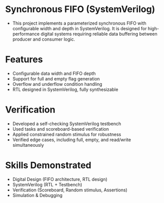 # Synchronous FIFO (SystemVerilog)
- This project implements a parameterized synchronous FIFO with configurable width and depth in SystemVerilog. It is designed for high-performance digital systems requiring reliable data buffering between producer and consumer logic.

# Features
- Configurable data width and FIFO depth
- Support for full and empty flag generation
- Overflow and underflow condition handling
- RTL designed in SystemVerilog, fully synthesizable

# Verification

- Developed a self-checking SystemVerilog testbench
- Used tasks and scoreboard-based verification
- Applied constrained random stimulus for robustness
- Verified edge cases, including full, empty, and read/write simultaneously

# Skills Demonstrated
- Digital Design (FIFO architecture, RTL design)
- SystemVerilog (RTL + Testbench)
- Verification (Scoreboard, Random stimulus, Assertions)
- Simulation & Debugging

